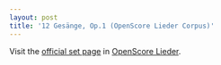 ```yaml
---
layout: post
title: '12 Gesänge, Op.1 (OpenScore Lieder Corpus)'
---
```


Visit the [official set page] in [OpenScore Lieder].

[official set page]: https://musescore.com/openscore-lieder-corpus/sets/5099780
[OpenScore Lieder]: https://musescore.com/openscore-lieder-corpus

